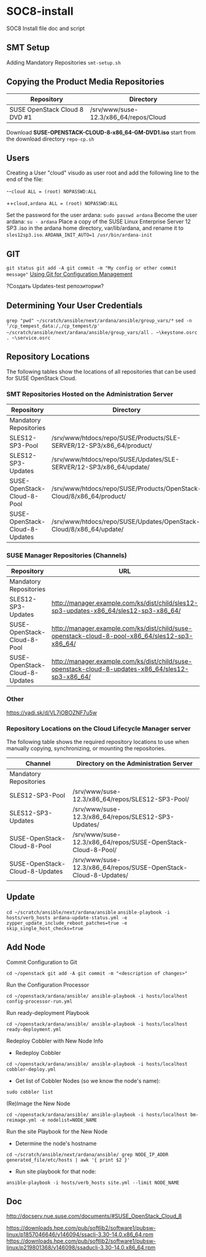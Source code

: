 # SOC8-install
SOC8 Install file doc and script
## SMT Setup
Adding Mandatory Repositories
`smt-setup.sh`
## Copying the Product Media Repositories
|Repository|Directory|
|----------|---------|
|SUSE OpenStack Cloud 8 DVD #1|/srv/www/suse-12.3/x86_64/repos/Cloud|

Download **SUSE-OPENSTACK-CLOUD-8-x86_64-GM-DVD1.iso**
start from the download directory `repo-cp.sh`

## Users
Creating a User "cloud"
visudo as user root and add the following line to the end of the file:

--`cloud ALL = (root) NOPASSWD:ALL`

++`cloud,ardana ALL = (root) NOPASSWD:ALL`

Set the password for the user ardana:
`sudo passwd ardana`
Become the user ardana:
`su - ardana`
Place a copy of the SUSE Linux Enterprise Server 12 SP3 .iso in the ardana home directory, var/lib/ardana, and rename it to `sles12sp3.iso`.
`ARDANA_INIT_AUTO=1 /usr/bin/ardana-init`

## GIT
`git status
git add -A
git commit -m "My config or other commit message"`
[Using Git for Configuration Management](https://www.suse.com/documentation/suse-openstack-cloud-8/book_install/data/updating-configuration-including-default-config.html)

?Создать Updates-test репозитории?

## Determining Your User Credentials
`grep "pwd" ~/scratch/ansible/next/ardana/ansible/group_vars/*`
`sed -n '/cp_tempest_data:/,/cp_tempest/p' ~/scratch/ansible/next/ardana/ansible/group_vars/all`
`. ~\keystone.osrc`
`. ~\service.osrc`

## Repository Locations
The following tables show the locations of all repositories that can be used for SUSE OpenStack Cloud.

### SMT Repositories Hosted on the Administration Server

|Repository|Directory|
|----------|---------|
|Mandatory Repositories||
|SLES12-SP3-Pool|/srv/www/htdocs/repo/SUSE/Products/SLE-SERVER/12-SP3/x86_64/product/|
|SLES12-SP3-Updates|/srv/www/htdocs/repo/SUSE/Updates/SLE-SERVER/12-SP3/x86_64/update/|
|SUSE-OpenStack-Cloud-8-Pool|/srv/www/htdocs/repo/SUSE/Products/OpenStack-Cloud/8/x86_64/product/|
|SUSE-OpenStack-Cloud-8-Updates|/srv/www/htdocs/repo/SUSE/Updates/OpenStack-Cloud/8/x86_64/update/|

### SUSE Manager Repositories (Channels)

|Repository|URL|
|----------|---|
|Mandatory Repositories||
|SLES12-SP3-Updates|http://manager.example.com/ks/dist/child/sles12-sp3-updates-x86_64/sles12-sp3-x86_64/|
|SUSE-OpenStack-Cloud-8-Pool|http://manager.example.com/ks/dist/child/suse-openstack-cloud-8-pool-x86_64/sles12-sp3-x86_64/|
|SUSE-OpenStack-Cloud-8-Updates|http://manager.example.com/ks/dist/child/suse-openstack-cloud-8-updates-x86_64/sles12-sp3-x86_64/|

### Other
https://yadi.sk/d/VL7iOBOZNF7u5w

### Repository Locations on the Cloud Lifecycle Manager server
The following table shows the required repository locations to use when manually copying, synchronizing, or mounting the repositories.

|Channel|Directory on the Administration Server|
|-------|--------------------------------------|
|Mandatory Repositories||
|SLES12-SP3-Pool|/srv/www/suse-12.3/x86_64/repos/SLES12-SP3-Pool/|
|SLES12-SP3-Updates|/srv/www/suse-12.3/x86_64/repos/SLES12-SP3-Updates/|
|SUSE-OpenStack-Cloud-8-Pool|/srv/www/suse-12.3/x86_64/repos/SUSE-OpenStack-Cloud-8-Pool/|
|SUSE-OpenStack-Cloud-8-Updates|/srv/www/suse-12.3/x86_64/repos/SUSE-OpenStack-Cloud-8-Updates/|

## Update

`cd ~/scratch/ansible/next/ardana/ansible`
`ansible-playbook -i hosts/verb_hosts ardana-update-status.yml -e zypper_update_include_reboot_patches=true -e skip_single_host_checks=true`

## Add Node

Commit Configuration to Git

`cd ~/openstack
git add -A
git commit -m "<description of changes>"`

Run the Configuration Processor

`cd ~/openstack/ardana/ansible/
ansible-playbook -i hosts/localhost config-processor-run.yml`

Run ready-deployment Playbook

`cd ~/openstack/ardana/ansible/
ansible-playbook -i hosts/localhost ready-deployment.yml`

Redeploy Cobbler with New Node Info

- Redeploy Cobbler

`cd ~/openstack/ardana/ansible/
ansible-playbook -i hosts/localhost cobbler-deploy.yml`

- Get list of Cobbler Nodes (so we know the node's name):

`sudo cobbler list`

(Re)Image the New Node

`cd ~/openstack/ardana/ansible/
ansible-playbook -i hosts/localhost bm-reimage.yml -e nodelist=NODE_NAME`

Run the site Playbook for the New Node

- Determine the node's hostname

`cd ~/scratch/ansible/next/ardana/ansible/
grep NODE_IP_ADDR generated_file/etc/hosts | awk '{ print $2 }'`

- Run site playbook for that node:

`ansible-playbook -i hosts/verb_hosts site.yml --limit NODE_NAME`


## Doc
http://docserv.nue.suse.com/documents/#SUSE_OpenStack_Cloud_8

https://downloads.hpe.com/pub/softlib2/software1/pubsw-linux/p1857046646/v146094/ssacli-3.30-14.0.x86_64.rpm
https://downloads.hpe.com/pub/softlib2/software1/pubsw-linux/p219801368/v146098/ssaducli-3.30-14.0.x86_64.rpm
